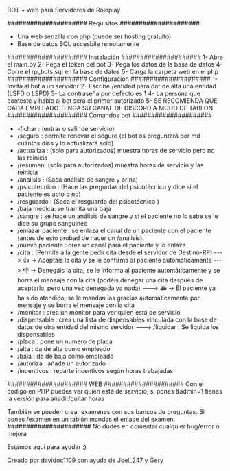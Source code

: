 BOT + web para Servidores de Roleplay


#####################
Requisitos
#####################
- Una web senzilla con php (puede ser hosting gratuito)
- Base de datos SQL accesbile remotamente

#####################
Instalación
#####################
1- Abre el main.py
2- Pega el token del bot
3- Pega los datos de la base de datos
4- Corre el rp_bots.sql en la base de datos
5- Carga la carpeta web en el php
#####################
Configuración
#####################
1- Invita al bot a un servidor
2- Escribe /entidad para dar de alta una entidad (LSFD o LSPD)
3- La contraseña por defecto es 1
4- La persona que conteste y hable al bot será el primer autorizado
5- SE RECOMIENDA QUE CADA EMPLEADO TENGA SU CANAL DE DISCORD A MODO DE TABLON
#####################
Comandos bot
#####################
- -fichar : (entrar o salir de servicio)
- /seguro : permite renovar el seguro (el bot os preguntará por md cuántos días y lo actualizará solo)
- /actualiza : (solo para autorizados) muestra horas de servicio pero no las reinicia
- /resumen: (solo para autorizados) muestra horas de servicio y las reinicia
- /analisis : (Saca análisis de sangre y orina)
- /psicotecnico : (Hace las preguntas del psicotécnico y dice si el paciente es apto o no)
- /resguardo : (Saca el resguardo del psicotécnico )
- /baja medica: se tramita una baja
- /sangre : se hace un análisis de sangre y si el paciente no lo sabe se le dice su grupo sanguíneo 
- /enlazar paciente : se enlaza el canal de un paciente con el paciente (antes de esto probad de hacer un /analisis).
- /nuevo paciente : crea un canal para el paciente y lo enlaza.
- /cita : (Permite a la gente pedir cita desde el servidor de Destino-RP)
  ---> 👍 -> Aceptáis la cita y se le confirma al paciente automáticamente
  ---> 👎 -> Denegáis la cita, se le informa al paciente automáticamente y se borra el mensaje con la cita (podéis denegar una cita después de aceptarla, pero una vez denegada ya nada)
  ---> 🚑 -> El paciente ya ha sido atendido, se le mandan las gracias automáticamente por mensaje y se borra el mensaje con la cita
- /monitor : crea un monitor para ver quien está de servicio
- /dispensable : crea una lista de dispensables vinculada con la base de datos de otra entidad del mismo servidor
  ---> /liquidar : Se liquida los dispensables
- /placa : pone un numero de placa
- /alta : da de alta como empleado
- /baja : da de baja como empleado
- /autoriza : añade un autorizado
- /incentivos : reparte incentivos según horas trabajadas

#####################
WEB
#####################
Con el codigo en PHP puedes ver quien está de servicio, si pones &admin=1 tienes la versión para añadir/quitar horas

También se pueden crear examenes con sus bancos de preguntas. Si pones /examen en un tablón mandas el enlace del examen.
######################
No dudes en comentar cualquier bug/error o mejora

Estamos aquí para ayudar :)

Creado por davidoc1109 con ayuda de Joel_247 y Gery
